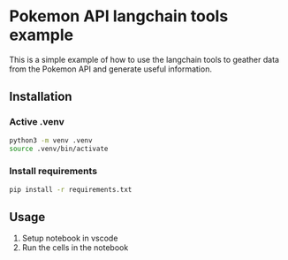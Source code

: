 # Pokemon API langchain tools example

This is a simple example of how to use the langchain tools to geather data from the Pokemon API and generate useful information.

## Installation


### Active .venv

```bash
python3 -m venv .venv
source .venv/bin/activate
```

### Install requirements

```bash
pip install -r requirements.txt
```

## Usage

1. Setup notebook in vscode
2. Run the cells in the notebook
